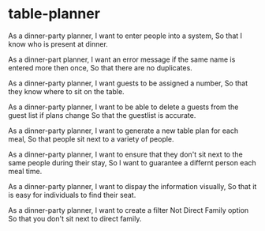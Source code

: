 # table-planner

As a dinner-party planner, 
I want to enter people into a system, 
So that I know who is present at dinner. 

As a dinner-part planner, 
I want an error message if the same name is entered more then once,
So that there are no duplicates. 

As a dinner-party planner,
I want guests to be assigned a number, 
So that they know where to sit on the table.

As a dinner-party planner,
I want to be able to delete a guests from the guest list if plans change 
So that the guestlist is accurate.

As a dinner-party planner,
I want to generate a new table plan for each meal, 
So that people sit next to a variety of people.

As a dinner-party planner,
I want to ensure that they don't sit next to the same people during their stay, 
So I want to guarantee a differnt person each meal time. 

As a dinner-party planner, 
I want to dispay the information visually, 
So that it is easy for individuals to find their seat. 

As a dinner-party planner,
I want to create a filter Not Direct Family option 
So that you don't sit next to direct family.



